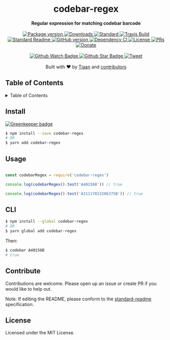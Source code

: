 <h1 align="center">codebar-regex</h1>
<div align="center">
  <strong>Regular expression for matching codebar barcode</strong>
</div>
<br>
<div align="center">
  <a href="https://npmjs.org/package/codebar-regex">
    <img src="https://img.shields.io/npm/v/codebar-regex.svg?style=flat-square" alt="Package version" />
  </a>
  <a href="https://npmjs.org/package/codebar-regex">
  <img src="https://img.shields.io/npm/dm/codebar-regex.svg?style=flat-square" alt="Downloads" />
  </a>
  <a href="https://github.com/feross/standard">
    <img src="https://img.shields.io/badge/code%20style-standard-brightgreen.svg?style=flat-square" alt="Standard" />
  </a>
  <a href="https://travis-ci.org/tiaanduplessis/codebar-regex">
    <img src="https://img.shields.io/travis/tiaanduplessis/codebar-regex.svg?style=flat-square" alt="Travis Build" />
  </a>
  <a href="https://github.com/RichardLitt/standard-readme)">
    <img src="https://img.shields.io/badge/standard--readme-OK-green.svg?style=flat-square" alt="Standard Readme" />
  </a>
  <a href="https://badge.fury.io/gh/tiaanduplessis%2Fcodebar-regex">
    <img src="https://badge.fury.io/gh/tiaanduplessis%2Fcodebar-regex.svg?style=flat-square" alt="GitHub version" />
  </a>
  <a href="https://dependencyci.com/github/tiaanduplessis/codebar-regex">
    <img src="https://dependencyci.com/github/tiaanduplessis/codebar-regex/badge?style=flat-square" alt="Dependency CI" />
  </a>
  <a href="https://github.com/tiaanduplessis/codebar-regex/blob/master/LICENSE">
    <img src="https://img.shields.io/npm/l/codebar-regex.svg?style=flat-square" alt="License" />
  </a>
  <a href="http://makeapullrequest.com">
    <img src="https://img.shields.io/badge/PRs-welcome-brightgreen.svg?style=flat-square" alt="PRs" />
  </a>
  <a href="https://www.paypal.me/tiaanduplessis/1">
    <img src="https://img.shields.io/badge/$-support-green.svg?style=flat-square" alt="Donate" />
  </a>
</div>
<br>
<div align="center">
  <a href="https://github.com/tiaanduplessis/codebar-regex/watchers">
    <img src="https://img.shields.io/github/watchers/tiaanduplessis/codebar-regex.svg?style=social" alt="Github Watch Badge" />
  </a>
  <a href="https://github.com/tiaanduplessis/codebar-regex/stargazers">
    <img src="https://img.shields.io/github/stars/tiaanduplessis/codebar-regex.svg?style=social" alt="Github Star Badge" />
  </a>
  <a href="https://twitter.com/intent/tweet?text=Check%20out%20codebar-regex!%20https://github.com/tiaanduplessis/codebar-regex%20%F0%9F%91%8D">
    <img src="https://img.shields.io/twitter/url/https/github.com/tiaanduplessis/codebar-regex.svg?style=social" alt="Tweet" />
  </a>
</div>
<br>
<div align="center">
  Built with ❤︎ by <a href="tiaan.beer">Tiaan</a> and <a href="https://github.com/tiaanduplessis/codebar-regex/graphs/contributors">contributors</a>
</div>

<h2>Table of Contents</h2>
<details>
  <summary>Table of Contents</summary>
  <li><a href="#install">Install</a></li>
  <li><a href="#usage">Usage</a></li>
  <li><a href="#cli">CLI</a></li>
  <li><a href="#contribute">Contribute</a></li>
  <li><a href="#license">License</a></li>
</details>

## Install

[![Greenkeeper badge](https://badges.greenkeeper.io/tiaanduplessis/codebar-regex.svg)](https://greenkeeper.io/)

```sh
$ npm install --save codebar-regex
# OR
$ yarn add codebar-regex
```

## Usage

```js

const codebarRegex = require('codebar-regex')

console.log(codebarRegex().test('A40156B')) // true

console.log(codebarRegex().test('A31117013206375B')) // true

```


## CLI

```sh
$ npm install --global codebar-regex
# OR
$ yarn global add codebar-regex
```

Then:

```sh
$ codebar A40156B
# true
```

## Contribute

Contributions are welcome. Please open up an issue or create PR if you would like to help out.

Note: If editing the README, please conform to the [standard-readme](https://github.com/RichardLitt/standard-readme) specification.

## License

Licensed under the MIT License.
